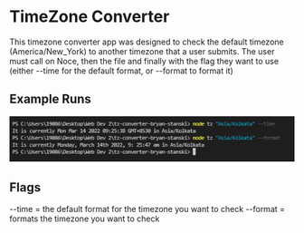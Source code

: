 # TimeZone Converter

This timezone converter app was designed to check the default timezone (America/New_York) to another timezone that a user submits. The user must call on Noce, then the file and finally with the flag they want to use (either --time for the default format, or --format to format it)

## Example Runs

![run examples](/imgs/command-line.PNG)

## Flags

--time = the default format for the timezone you want to check
--format = formats the timezone you want to check
